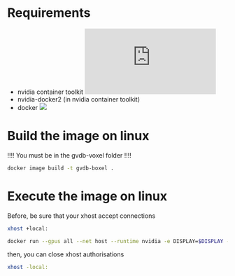 # Requirements

- nvidia container toolkit
![](https://docs.nvidia.com/datacenter/cloud-native/container-toolkit/latest/install-guide.html#installing-with-apt)
- nvidia-docker2 (in nvidia container toolkit)
- docker
![](https://docs.docker.com/engine/install/)

# Build the image on linux

!!!! You must be in the gvdb-voxel folder !!!!

```sh
docker image build -t gvdb-boxel .
```

# Execute the image on linux

Before, be sure that your xhost accept connections

```sh
xhost +local:
```

```sh
docker run --gpus all --net host --runtime nvidia -e DISPLAY=$DISPLAY -v /tmp/.X11-unix/:/tmp/.X11-unix/ gvdb-voxel
```

then, you can close xhost authorisations

```sh
xhost -local:
```
